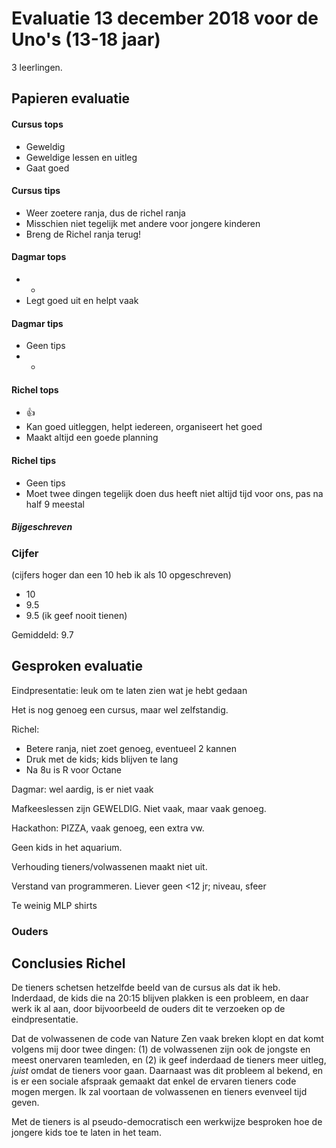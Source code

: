 # Evaluatie 13 december 2018 voor de Uno's (13-18 jaar)

3 leerlingen.

## Papieren evaluatie

#### Cursus tops

 * Geweldig
 * Geweldige lessen en uitleg
 * Gaat goed

#### Cursus tips

 * Weer zoetere ranja, dus de richel ranja
 * Misschien niet tegelijk met andere voor jongere kinderen
 * Breng de Richel ranja terug!

#### Dagmar tops

 * -
 * Legt goed uit en helpt vaak

#### Dagmar tips

 * Geen tips
 * -

#### Richel tops

 * :+1:
 * Kan goed uitleggen, helpt iedereen, organiseert het goed
 * Maakt altijd een goede planning

#### Richel tips

 * Geen tips
 * Moet twee dingen tegelijk doen dus heeft niet altijd tijd voor ons, pas na half 9 meestal

##### Bijgeschreven


### Cijfer

(cijfers hoger dan een 10 heb ik als 10 opgeschreven)

 * 10
 * 9.5 
 * 9.5 (ik geef nooit tienen)

Gemiddeld: 9.7

## Gesproken evaluatie

Eindpresentatie: leuk om te laten zien wat je hebt gedaan

Het is nog genoeg een cursus, maar wel zelfstandig.

Richel:
 
 * Betere ranja, niet zoet genoeg, eventueel 2 kannen
 * Druk met de kids; kids blijven te lang
 * Na 8u is R voor Octane

Dagmar: wel aardig, is er niet vaak

Mafkeeslessen zijn GEWELDIG. Niet vaak, maar vaak genoeg.

Hackathon: PIZZA, vaak genoeg, een extra vw.

Geen kids in het aquarium.

Verhouding tieners/volwassenen maakt niet uit.

Verstand van programmeren.
Liever geen <12 jr; niveau, sfeer

Te weinig MLP shirts

### Ouders


## Conclusies Richel

De tieners schetsen hetzelfde beeld van de cursus als dat ik heb. Inderdaad,
de kids die na 20:15 blijven plakken is een probleem, en daar werk ik al 
aan, door bijvoorbeeld de ouders dit te verzoeken op de eindpresentatie.

Dat de volwassenen de code van Nature Zen vaak breken klopt en dat komt volgens
mij door twee dingen: (1) de volwassenen zijn ook de jongste en meest onervaren
teamleden, en (2) ik geef inderdaad de tieners meer uitleg, *juist* omdat de
tieners voor gaan. Daarnaast was dit probleem al bekend, en is er een sociale
afspraak gemaakt dat enkel de ervaren tieners code mogen mergen. Ik zal
voortaan de volwassenen en tieners evenveel tijd geven.

Met de tieners is al pseudo-democratisch 
een werkwijze besproken hoe de jongere kids toe te laten in het team.
